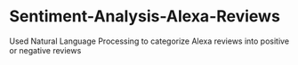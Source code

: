# Sentiment-Analysis-Alexa-Reviews
Used Natural Language Processing to categorize Alexa reviews into positive or negative reviews
